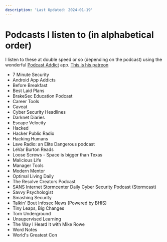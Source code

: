 ```yaml
---
description: 'Last Updated: 2024-01-19'
---
```


# Podcasts I listen to (in alphabetical order)

I listen to these at double speed or so (depending on the podcast) using the wonderful [Podcast Addict](play.google.com/store/apps/details) app. [This is his patreon](https://www.patreon.com/podcastaddict)

* 7 Minute Security
* Android App Addicts
* Before Breakfast
* Best Laid Plans
* BrakeSec Education Podcast
* Career Tools
* Caveat
* Cyber Security Headlines
* Darknet Diaries
* Escape Velocity
* Hacked
* Hacker Public Radio
* Hacking Humans
* Lave Radio: an Elite Dangerous podcast
* LeVar Burton Reads
* Loose Screws - Space is bigger than Texas
* Malicious Life
* Manager Tools
* Modern Mentor
* Optimal Living Daily
* The Resolve Creators Podcast
* SANS Internet Stormcenter Daily Cyber Security Podcast (Stormcast)
* Savvy Psychologist
* Smashing Security
* Talkin' Bout Infosec News (Powered by BHIS)
* Tiny Leaps, Big Changes
* Torn Underground
* Unsupervised Learning
* The Way I Heard It with Mike Rowe
* Word Notes
* World's Greatest Con

